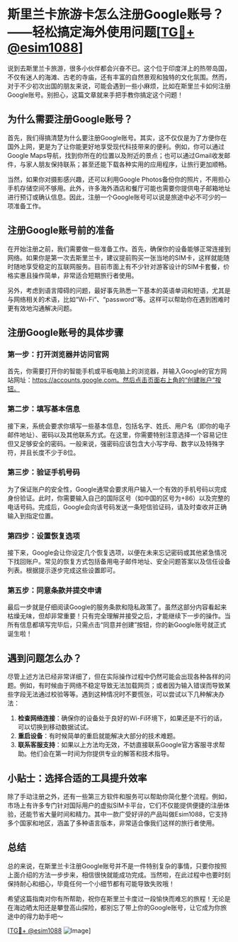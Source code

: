 # 斯里兰卡旅游卡怎么注册Google账号？——轻松搞定海外使用问题[[TG💪+ @esim1088](https://t.me/s/esim1088)]

说到去斯里兰卡旅游，很多小伙伴都会兴奋不已。这个位于印度洋上的热带岛国，不仅有迷人的海滩、古老的寺庙，还有丰富的自然景观和独特的文化氛围。然而，对于不少初次出国的朋友来说，可能会遇到一些小麻烦，比如在斯里兰卡如何注册Google账号。别担心，这篇文章就来手把手教你搞定这个问题！

## 为什么需要注册Google账号？

首先，我们得搞清楚为什么要注册Google账号。其实，这不仅仅是为了方便你在国外上网，更是为了让你能更好地享受现代科技带来的便利。例如，你可以通过Google Maps导航，找到你所在的位置以及附近的景点；也可以通过Gmail收发邮件，与家人朋友保持联系；甚至还能下载各种实用的应用程序，让旅行更加顺畅。

当然，如果你对摄影感兴趣，还可以利用Google Photos备份你的照片，不用担心手机存储空间不够用。此外，许多海外酒店和餐厅可能也需要你提供电子邮箱地址进行预订或确认信息。因此，注册一个Google账号可以说是旅途中必不可少的一项准备工作。

## 注册Google账号前的准备

在开始注册之前，我们需要做一些准备工作。首先，确保你的设备能够正常连接到网络。如果你是第一次去斯里兰卡，建议提前购买一张当地的SIM卡，这样就能随时随地享受稳定的互联网服务。目前市面上有不少针对游客设计的SIM卡套餐，价格实惠且操作简单，非常适合短期旅行者使用。

另外，考虑到语言障碍的问题，最好事先熟悉一下基本的英语单词和短语，尤其是与网络相关的术语，比如“Wi-Fi”、“password”等。这样可以帮助你在遇到困难时更有效地沟通解决问题。

## 注册Google账号的具体步骤

### 第一步：打开浏览器并访问官网

首先，你需要打开你的智能手机或平板电脑上的浏览器，并输入Google的官方网站网址：https://accounts.google.com。然后点击页面右上角的“创建账户”按钮。

### 第二步：填写基本信息

接下来，系统会要求你填写一些基本信息，包括名字、姓氏、用户名（即你的电子邮件地址）、密码以及其他联系方式。在这里，你需要特别注意选择一个容易记住但又足够安全的密码。一般来说，强密码应该包含大小写字母、数字以及特殊字符，并且长度不少于8位。

### 第三步：验证手机号码

为了保证账户的安全性，Google通常会要求用户输入一个有效的手机号码以完成身份验证。此时，你需要输入自己的国际区号（如中国的区号为+86）以及完整的电话号码。完成后，Google会向该号码发送一条短信验证码，请及时查收并正确输入到指定位置。

### 第四步：设置恢复选项

接下来，Google会让你设定几个恢复选项，以便在未来忘记密码或其他紧急情况下找回账户。常见的恢复方式包括备用电子邮件地址、安全问题答案以及信任设备列表。根据提示逐步完成这些设置即可。

### 第五步：同意条款并提交申请

最后一步就是仔细阅读Google的服务条款和隐私政策了。虽然这部分内容看起来枯燥无味，但却非常重要！只有完全理解并接受之后，才能继续下一步的操作。当所有信息都填写完毕后，只需点击“同意并创建”按钮，你的新Google账号就正式诞生啦！

## 遇到问题怎么办？

尽管上述方法已经非常详细了，但在实际操作过程中仍然可能会出现各种各样的问题。例如，有时候由于网络不稳定导致无法加载网页；或者因为输入错误而导致某些字段无法通过校验等等。遇到这种情况时不要慌张，可以尝试以下几种解决办法：

1. **检查网络连接**：确保你的设备处于良好的Wi-Fi环境下，如果还是不行的话，可以切换到移动数据试试。
2. **重启设备**：有时候简单的重启就能解决大部分的技术难题。
3. **联系客服支持**：如果以上方法均无效，不妨直接联系Google官方客服寻求帮助。他们会在第一时间为你提供专业的解答和技术指导。

## 小贴士：选择合适的工具提升效率

除了手动注册之外，还有一些第三方软件和服务可以帮助你简化整个流程。例如，市场上有许多专门针对国际用户的虚拟SIM卡平台，它们不仅能提供便捷的注册体验，还能节省大量时间和精力。其中一款广受好评的产品叫做Esim1088，它支持多个国家和地区，涵盖了多种语言版本，非常适合像我们这样的旅行者使用。

## 总结

总的来说，在斯里兰卡注册Google账号并不是一件特别复杂的事情，只要你按照上面介绍的方法一步步来，相信很快就能成功完成。当然啦，在此过程中也要时刻保持耐心和细心，毕竟任何一个小细节都有可能导致失败哦！

希望这篇指南对你有所帮助，祝你在斯里兰卡度过一段愉快而难忘的旅程！无论是在海边晒太阳还是攀登高山探险，都别忘了带上你的Google账号，让它成为你旅途中的得力助手吧～ 

[[TG💪+ @esim1088](https://t.me/s/esim1088) ![Image](https://i.postimg.cc/4NQfJmqS/Snipaste-2025-05-13-00-14-12.png)]